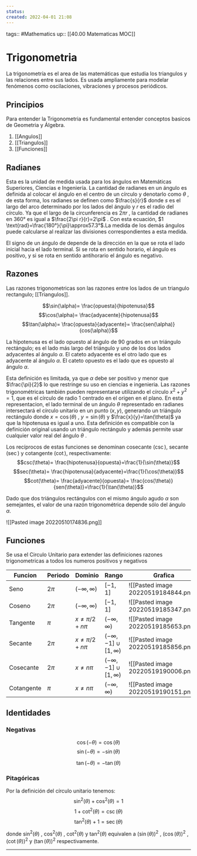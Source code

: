 ```yaml
---
status:
created: 2022-04-01 21:08
---
```

tags:: #Mathematics 
up:: [[40.00 Matematicas MOC]]
# Trigonometria
La trigonometría es el area de las matemáticas que estudia los triangulos y las relaciones entre sus lados. Es usada ampliamente para modelar fenómenos como oscilaciones, vibraciones y procesos periódicos.

## Principios
Para entender la Trigonometria es fundamental entender conceptos basicos de Geometria y Álgebra. 

1. [[Angulos]]
2. [[Triangulos]]
3. [[Funciones]]

## Radianes
Esta es la unidad de medida usada para los ángulos en Matemáticas Superiores, Ciencias e Ingeniería. La cantidad de radianes en un ángulo es definida al colocar el ángulo en el centro de un círculo y denotarlo como $\theta$ , de esta forma, los radianes se definen como $\frac{s}{r}$ donde $s$ es el largo del arco determinado por los lados del ángulo y $r$ es el radio del círculo. Ya que el largo de la circunferencia es $2\pi r$ , la cantidad de radianes en $360°$ es igual a $\frac{2\pi r}{r}=2\pi$ . Con esta ecuación, $1 \text{rad}=\frac{180°}{\pi}\approx57.3°$.La medida de los demás ángulos puede calcularse al realizar las divisiones correspondientes a esta medida.

El signo de un ángulo de depende de la dirección en la que se rota el lado inicial hacia el lado terminal. Si se rota en sentido horario, el ángulo es positivo, y si se rota en sentido antihorario el ángulo es negativo.

## Razones
Las razones trigonometricas son las razones entre los lados de un triangulo rectangulo; [[Triangulos]].

$$\sin(\alpha)= \frac{opuesta}{hipotenusa}$$
$$\cos(\alpha)= \frac{adyacente}{hipotenusa}$$
$$\tan(\alpha)= \frac{opuesta}{adyacente}= \frac{sen(\alpha)}{cos(\alpha)}$$

La hipotenusa es el lado opuesto al ángulo de 90 grados en un triángulo rectángulo; es el lado más largo del triángulo y uno de los dos lados adyacentes al ángulo $\alpha$. El cateto adyacente es el otro lado que es adyacente al ángulo $\alpha$. El cateto opuesto es el lado que es opuesto al ángulo $\alpha$.

Esta definición es limitada, ya que $\alpha$ debe ser positivo y menor que $\frac{\pi}{2}$ lo que restringe su uso en ciencias e ingenieria. Las razones trigonométricas también pueden representarse utilizando el círculo $x^{2}+y^{2}=1$, que es el círculo de radio 1 centrado en el origen en el plano. En esta representacion, el lado terminal de un ángulo $\theta$ representado en radianes intersectará el círculo unitario en un punto $(x,y)$, generando un triángulo rectángulo donde $x=\cos(\theta)$ , $y=\sin(\theta)$ y $\frac{x}{y}=\tan(\theta)$ ya que la hipotenusa es igual a uno. Esta definición es compatible con la definición original usando un triángulo rectángulo y además permite usar cualquier valor real del ángulo $\theta$ .

Los recíprocos de estas funciones se denominan cosecante ($\csc$), secante ($\sec$) y cotangente ($\cot$), respectivamente:
$$csc(\theta)= \frac{hipotenusa}{opuesta}=\frac{1}{\sin(\theta)}$$
$$sec(\theta)= \frac{hipotenusa}{adyacente}=\frac{1}{\cos(\theta)}$$
$$cot(\theta)= \frac{adyacente}{opuesta}= \frac{cos(\theta)}{sen(\theta)}=\frac{1}{\tan(\theta)}$$

Dado que dos triángulos rectángulos con el mismo ángulo agudo $\alpha$ son semejantes, el valor de una razón trigonométrica depende sólo del ángulo $\alpha$.

![[Pasted image 20220510174836.png]]

## Funciones
Se usa el Circulo Unitario para extender las definiciones razones trigonometricas a todos los numeros positivos y negativos

| Funcion    | Periodo | Dominio               | Rango                             | Grafica                              |
| ---------- | ------- | --------------------- | --------------------------------- | ------------------------------------ |
| Seno       | $2\pi$  | $(- \infty, \infty)$  | $[-1, 1]$                         | ![[Pasted image 20220519184844.png]] |
| Coseno     | $2\pi$  | $(- \infty, \infty)$  | $[-1, 1]$                         | ![[Pasted image 20220519185347.png]] |
| Tangente   | $\pi$   | $x \neq \pi/2 + n\pi$ | $(- \infty, \infty)$              | ![[Pasted image 20220519185653.png]] |
| Secante    | $2\pi$  | $x \neq \pi/2 + n\pi$ | $(- \infty, -1] \cup [1, \infty)$ | ![[Pasted image 20220519185856.png]] |
| Cosecante  | $2\pi$  | $x \neq n\pi$         | $(- \infty, -1] \cup [1, \infty)$ | ![[Pasted image 20220519190006.png]] |
| Cotangente | $\pi$   | $x \neq n\pi$         | $(- \infty, \infty)$              | ![[Pasted image 20220519190151.png]] | 
## Identidades
### Negativas
$$
\cos(-\theta)=\cos(\theta)
$$
$$
\sin(-\theta)=-\sin(\theta)
$$

$$
\tan(-\theta)=-\tan(\theta)
$$
### Pitagóricas
Por la definición del círculo unitario tenemos:
$$
\sin ^{2}(\theta)+\cos ^{2}(\theta)=1
$$
$$
1+\cot ^{2}(\theta)=\csc(\theta)
$$
$$
\tan ^{2}(\theta)+1=\sec(\theta)
$$

donde $\sin ^{2}(\theta)$ , $\cos ^{2}(\theta)$ , $\cot ^{2}(\theta)$ y $\tan ^{2}(\theta)$ equivalen a $(\sin(\theta))^{2}$ , $(\cos(\theta))^{2}$ , $(\cot(\theta))^{2}$ y $(\tan(\theta))^{2}$ respectivamente.
___
